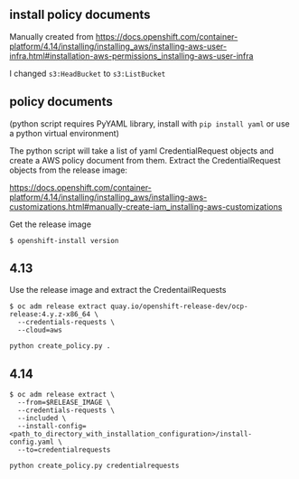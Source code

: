 ## install policy documents

Manually created from https://docs.openshift.com/container-platform/4.14/installing/installing_aws/installing-aws-user-infra.html#installation-aws-permissions_installing-aws-user-infra

I changed `s3:HeadBucket` to `s3:ListBucket`

## policy documents

(python script requires PyYAML library, install with `pip install yaml` or use a python virtual environment)

The python script will take a list of yaml CredentialRequest objects and create a AWS policy document from them. Extract the CredentialRequest objects from the release image:

https://docs.openshift.com/container-platform/4.14/installing/installing_aws/installing-aws-customizations.html#manually-create-iam_installing-aws-customizations

Get the release image

```
$ openshift-install version
```

## 4.13

Use the release image and extract the CredentailRequests

```
$ oc adm release extract quay.io/openshift-release-dev/ocp-release:4.y.z-x86_64 \
  --credentials-requests \
  --cloud=aws
```

```
python create_policy.py .
```

## 4.14

```
$ oc adm release extract \
  --from=$RELEASE_IMAGE \
  --credentials-requests \
  --included \
  --install-config=<path_to_directory_with_installation_configuration>/install-config.yaml \
  --to=credentialrequests
```

```
python create_policy.py credentialrequests
```

